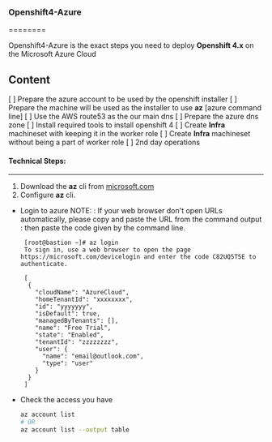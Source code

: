 ### Openshift4-Azure
========

Openshift4-Azure is the exact steps you need to deploy **Openshift 4.x** on the Microsoft Azure Cloud

Content
--------
[ ] Prepare the azure account to be used by the openshift installer
[ ] Prepare the machine will be used as the installer to use **az** [azure command line]
[ ] Use the AWS route53 as the our main dns
[ ] Prepare the azure dns zone
[ ] Install required tools to install openshift 4
[ ] Create **Infra** machineset with keeping it in the worker role
[ ] Create **Infra** machineset without being a part of worker role
[ ] 2nd day operations


#### Technical Steps:
----------------
1. Download the **az** cli from [microsoft.com](https://docs.microsoft.com/en-us/cli/azure/install-azure-cli-yum?view=azure-cli-latest)
2. Configure **az** cli.
  - Login to azure
    NOTE:
    : If your web browser don't open URLs automatically, please copy and paste the URL from the command output
    : then paste the code given by the command line.
    ```
     [root@bastion ~]# az login
     To sign in, use a web browser to open the page https://microsoft.com/devicelogin and enter the code C82UQ5T5E to authenticate.

     [
      {
        "cloudName": "AzureCloud",
        "homeTenantId": "xxxxxxxx",
        "id": "yyyyyyy",
        "isDefault": true,
        "managedByTenants": [],
        "name": "Free Trial",
        "state": "Enabled",
        "tenantId": "zzzzzzzz",
        "user": {
          "name": "email@outlook.com",
          "type": "user"
        }
      }
     ]
    ```
  - Check the access you have
    ```bash
    az account list
    # OR
    az account list --output table
    ```
